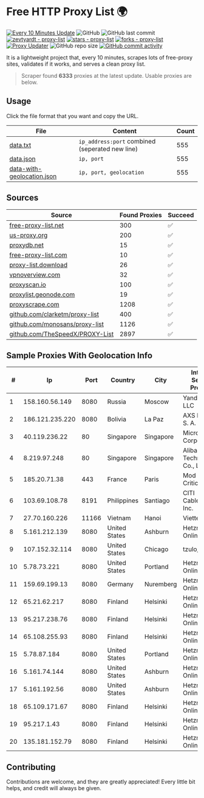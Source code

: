
# Free HTTP Proxy List 🌍

[![Every 10 Minutes Update](https://github.com/mertguvencli/http-proxy-list/actions/workflows/main.yml/badge.svg?branch=main)](https://github.com/mertguvencli/http-proxy-list/actions/workflows/main.yml)
![GitHub](https://img.shields.io/github/license/mertguvencli/http-proxy-list)
![GitHub last commit](https://img.shields.io/github/last-commit/mertguvencli/http-proxy-list)
[![zevtyardt - proxy-list](https://img.shields.io/static/v1?label=zevtyardt&message=proxy-list&color=blue&logo=github)](https://github.com/zevtyardt/proxy-list "Go to GitHub repo")
[![stars - proxy-list](https://img.shields.io/github/stars/zevtyardt/proxy-list?style=social)](https://github.com/zevtyardt/proxy-list)
[![forks - proxy-list](https://img.shields.io/github/forks/zevtyardt/proxy-list?style=social)](https://github.com/zevtyardt/proxy-list)
[![Proxy Updater](https://github.com/zevtyardt/proxy-list/workflows/Proxy%20Updater/badge.svg)](https://github.com/zevtyardt/proxy-list/actions?query=workflow:"Proxy+Updater")
![GitHub repo size](https://img.shields.io/github/repo-size/zevtyardt/proxy-list)
[![GitHub commit activity](https://img.shields.io/github/commit-activity/m/zevtyardt/proxy-list?logo=commits)](https://github.com/zevtyardt/proxy-list/commits/main)

It is a lightweight project that, every 10 minutes, scrapes lots of free-proxy sites, validates if it works, and serves a clean proxy list.

> Scraper found **6333** proxies at the latest update. Usable proxies are below.

## Usage

Click the file format that you want and copy the URL.

|File|Content|Count|
|----|-------|-----|
|[data.txt](https://raw.githubusercontent.com/mertguvencli/http-proxy-list/main/proxy-list/data.txt)|`ip_address:port` combined (seperated new line)|555|
|[data.json](https://raw.githubusercontent.com/mertguvencli/http-proxy-list/main/proxy-list/data.json)|`ip, port`|555|
|[data-with-geolocation.json](https://raw.githubusercontent.com/mertguvencli/http-proxy-list/main/proxy-list/data-with-geolocation.json)|`ip, port, geolocation`|555|

## Sources

|Source|Found Proxies|Succeed|
|------|-------------|-------|
|[free-proxy-list.net](https://free-proxy-list.net)|300|✅|
|[us-proxy.org](https://www.us-proxy.org)|200|✅|
|[proxydb.net](http://proxydb.net)|15|✅|
|[free-proxy-list.com](https://free-proxy-list.com/?page=&port=&type%5B%5D=http&type%5B%5D=https&up_time=0&search=Search)|10|✅|
|[proxy-list.download](https://www.proxy-list.download/HTTP)|26|✅|
|[vpnoverview.com](https://vpnoverview.com/privacy/anonymous-browsing/free-proxy-servers)|32|✅|
|[proxyscan.io](https://www.proxyscan.io)|100|✅|
|[proxylist.geonode.com](https://proxylist.geonode.com/api/proxy-list?limit=300&page=1&sort_by=lastChecked&sort_type=desc&protocols=http,https)|19|✅|
|[proxyscrape.com](https://api.proxyscrape.com/v2/?request=displayproxies&protocol=http&timeout=10000&country=all&ssl=all&anonymity=all)|1208|✅|
|[github.com/clarketm/proxy-list](https://raw.githubusercontent.com/clarketm/proxy-list/master/proxy-list-raw.txt)|400|✅|
|[github.com/monosans/proxy-list](https://raw.githubusercontent.com/monosans/proxy-list/main/proxies/http.txt)|1126|✅|
|[github.com/TheSpeedX/PROXY-List](https://raw.githubusercontent.com/TheSpeedX/PROXY-List/master/http.txt)|2897|✅|


## Sample Proxies With Geolocation Info

|#|Ip|Port|Country|City|Internet Service Provider|
|-|--|----|-------|----|-------------------------|
|1|158.160.56.149|8080|Russia|Moscow|Yandex.Cloud LLC|
|2|186.121.235.220|8080|Bolivia|La Paz|AXS Bolivia S. A.|
|3|40.119.236.22|80|Singapore|Singapore|Microsoft Corporation|
|4|8.219.97.248|80|Singapore|Singapore|Alibaba (US) Technology Co., Ltd.|
|5|185.20.71.38|443|France|Paris|Mod Mission Critical LLC|
|6|103.69.108.78|8191|Philippines|Santiago|CITI Cableworld Inc.|
|7|27.70.160.226|11166|Vietnam|Hanoi|Viettel Group|
|8|5.161.212.139|8080|United States|Ashburn|Hetzner Online GmbH|
|9|107.152.32.114|8080|United States|Chicago|tzulo, inc.|
|10|5.78.73.221|8080|United States|Portland|Hetzner Online GmbH|
|11|159.69.199.13|8080|Germany|Nuremberg|Hetzner Online GmbH|
|12|65.21.62.217|8080|Finland|Helsinki|Hetzner Online GmbH|
|13|95.217.238.76|8080|Finland|Helsinki|Hetzner Online GmbH|
|14|65.108.255.93|8080|Finland|Helsinki|Hetzner Online GmbH|
|15|5.78.87.184|8080|United States|Portland|Hetzner Online GmbH|
|16|5.161.74.144|8080|United States|Ashburn|Hetzner Online GmbH|
|17|5.161.192.56|8080|United States|Ashburn|Hetzner Online GmbH|
|18|65.109.171.67|8080|Finland|Helsinki|Hetzner Online GmbH|
|19|95.217.1.43|8080|Finland|Helsinki|Hetzner Online GmbH|
|20|135.181.152.79|8080|Finland|Helsinki|Hetzner Online GmbH|



## Contributing

Contributions are welcome, and they are greatly appreciated! Every
little bit helps, and credit will always be given.

